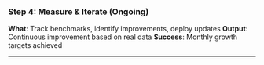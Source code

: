 ### Step 4: Measure & Iterate (Ongoing)
**What**: Track benchmarks, identify improvements, deploy updates
**Output**: Continuous improvement based on real data
**Success**: Monthly growth targets achieved

---
